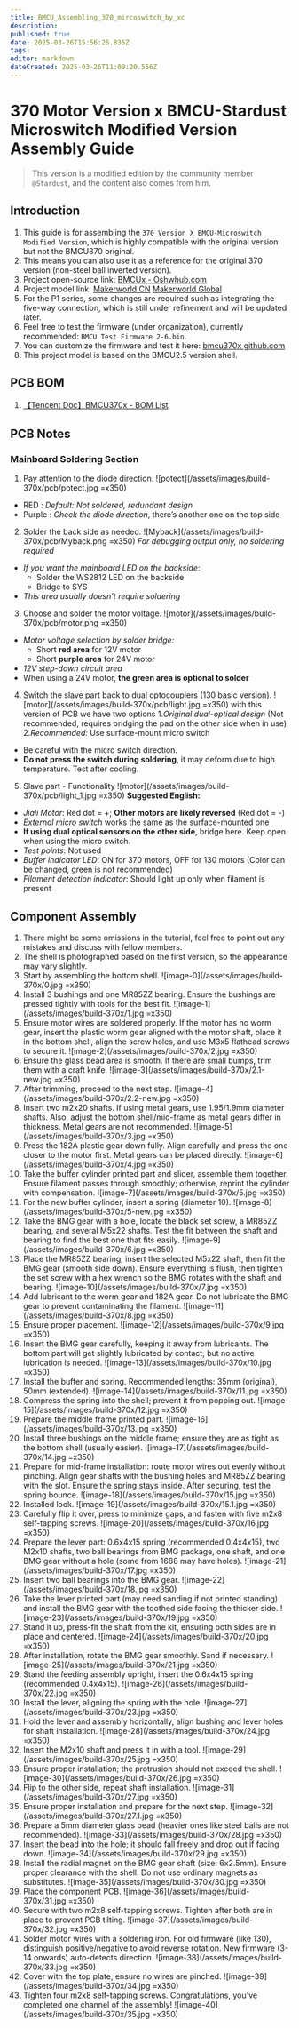 ```yaml
---
title: BMCU_Assembling_370_mircoswitch_by_xc
description: 
published: true
date: 2025-03-26T15:56:26.835Z
tags: 
editor: markdown
dateCreated: 2025-03-26T11:09:20.556Z
---
```


# 370 Motor Version x BMCU-Stardust Microswitch Modified Version Assembly Guide

> This version is a modified edition by the community member `@Stardust`, and the content also comes from him.


## Introduction

1. This guide is for assembling the `370 Version X BMCU-Microswitch Modified Version`, which is highly compatible with the original version but not the BMCU370 original.
2. This means you can also use it as a reference for the original 370 version (non-steel ball inverted version).
3. Project open-source link: [BMCUx - Oshwhub.com](https://oshwhub.com/xingcc1/bmcu-370x)
4. Project model link: [Makerworld CN](https://makerworld.com.cn/zh/models/1000993-bmcu-370-tie-pian-wei-dong-bo-li-zhu-hong-fa-yuan#profileId-1026446) [Makerworld Global](https://makerworld.com/zh/models/1175070-bmcu-370-surface-mount-microswitch-glass-bead-trig#profileId-1184075)
5. For the P1 series, some changes are required such as integrating the five-way connection, which is still under refinement and will be updated later.
6. Feel free to test the firmware (under organization), currently recommended: `BMCU Test Firmware 2-6.bin`.
7. You can customize the firmware and test it here: [bmcu370x github.com](https://github.com/Xing-C/BMCU370x)
8. This project model is based on the BMCU2.5 version shell.

## PCB BOM

1. [【Tencent Doc】BMCU370x - BOM List](https://docs.qq.com/sheet/DTXJPYXVjVXpnY0F3?tab=000001)

## PCB Notes

### Mainboard Soldering Section

1. Pay attention to the diode direction.
   ![potect](/assets/images/build-370x/pcb/potect.jpg  =x350)
- RED : *Default: Not soldered, redundant design*  
- Purple : *Check the diode direction*, there’s another one on the top side

2. Solder the back side as needed.
   ![Myback](/assets/images/build-370x/pcb/Myback.png =x350)
 *For debugging output only, no soldering required*  
- *If you want the mainboard LED on the backside*:  
  - Solder the WS2812 LED on the backside  
  - Bridge to SYS  
- *This area usually doesn’t require soldering*   
   
3. Choose and solder the motor voltage.
   ![motor](/assets/images/build-370x/pcb/motor.png =x350)
- *Motor voltage selection by solder bridge:*  
  - Short **red area** for 12V motor  
  - Short **purple area** for 24V motor  
- *12V step-down circuit area*  
- When using a 24V motor, **the green area is optional to solder**
   
4. Switch the slave part back to dual optocouplers (130 basic version).
   ![motor](/assets/images/build-370x/pcb/light.jpg  =x350)
with this version of PCB we have two options
	1.*Original dual-optical design* (Not recommended, requires bridging the pad on the other side when in use)  
  2.*Recommended:* Use surface-mount micro switch  
- Be careful with the micro switch direction.  
- **Do not press the switch during soldering**, it may deform due to high temperature. Test after cooling.


5. Slave part - Functionality
   ![motor](/assets/images/build-370x/pcb/light_1.jpg  =x350)
**Suggested English:**  
- *Jiali Motor*: Red dot = +; **Other motors are likely reversed** (Red dot = -)  
- *External micro switch* works the same as the surface-mounted one  
- **If using dual optical sensors on the other side**, bridge here. Keep open when using the micro switch.  
- *Test points*: Not used  
- *Buffer indicator LED*: ON for 370 motors, OFF for 130 motors (Color can be changed, green is not recommended)  
- *Filament detection indicator*: Should light up only when filament is present

## Component Assembly

1. There might be some omissions in the tutorial, feel free to point out any mistakes and discuss with fellow members.
2. The shell is photographed based on the first version, so the appearance may vary slightly.
3. Start by assembling the bottom shell.
   ![image-0](/assets/images/build-370x/0.jpg =x350)
4. Install 3 bushings and one MR85ZZ bearing. Ensure the bushings are pressed tightly with tools for the best fit.
   ![image-1](/assets/images/build-370x/1.jpg =x350)
5. Ensure motor wires are soldered properly. If the motor has no worm gear, insert the plastic worm gear aligned with the motor shaft, place it in the bottom shell, align the screw holes, and use M3x5 flathead screws to secure it.
   ![image-2](/assets/images/build-370x/2.jpg =x350)
6. Ensure the glass bead area is smooth. If there are small bumps, trim them with a craft knife.
   ![image-3](/assets/images/build-370x/2.1-new.jpg =x350)
7. After trimming, proceed to the next step.
   ![image-4](/assets/images/build-370x/2.2-new.jpg =x350)
8. Insert two m2x20 shafts. If using metal gears, use 1.95/1.9mm diameter shafts. Also, adjust the bottom shell/mid-frame as metal gears differ in thickness. Metal gears are not recommended.
   ![image-5](/assets/images/build-370x/3.jpg =x350)
9. Press the 182A plastic gear down fully. Align carefully and press the one closer to the motor first. Metal gears can be placed directly.
   ![image-6](/assets/images/build-370x/4.jpg =x350)
10. Take the buffer cylinder printed part and slider, assemble them together. Ensure filament passes through smoothly; otherwise, reprint the cylinder with compensation.
    ![image-7](/assets/images/build-370x/5.jpg =x350)
11. For the new buffer cylinder, insert a spring (diameter 10).
    ![image-8](/assets/images/build-370x/5-new.jpg =x350)
12. Take the BMG gear with a hole, locate the black set screw, a MR85ZZ bearing, and several M5x22 shafts. Test the fit between the shaft and bearing to find the best one that fits easily.
    ![image-9](/assets/images/build-370x/6.jpg =x350)
13. Place the MR85ZZ bearing, insert the selected M5x22 shaft, then fit the BMG gear (smooth side down). Ensure everything is flush, then tighten the set screw with a hex wrench so the BMG rotates with the shaft and bearing.
    ![image-10](/assets/images/build-370x/7.jpg =x350)
14. Add lubricant to the worm gear and 182A gear. Do not lubricate the BMG gear to prevent contaminating the filament.
    ![image-11](/assets/images/build-370x/8.jpg =x350)
15. Ensure proper placement.
    ![image-12](/assets/images/build-370x/9.jpg =x350)
16. Insert the BMG gear carefully, keeping it away from lubricants. The bottom part will get slightly lubricated by contact, but no active lubrication is needed.
    ![image-13](/assets/images/build-370x/10.jpg =x350)
17. Install the buffer and spring. Recommended lengths: 35mm (original), 50mm (extended).
    ![image-14](/assets/images/build-370x/11.jpg =x350)
18. Compress the spring into the shell; prevent it from popping out.
    ![image-15](/assets/images/build-370x/12.jpg =x350)
19. Prepare the middle frame printed part.
    ![image-16](/assets/images/build-370x/13.jpg =x350)
20. Install three bushings on the middle frame; ensure they are as tight as the bottom shell (usually easier).
    ![image-17](/assets/images/build-370x/14.jpg =x350)
21. Prepare for mid-frame installation: route motor wires out evenly without pinching. Align gear shafts with the bushing holes and MR85ZZ bearing with the slot. Ensure the spring stays inside. After securing, test the spring bounce.
    ![image-18](/assets/images/build-370x/15.jpg =x350)
22. Installed look.
    ![image-19](/assets/images/build-370x/15.1.jpg =x350)
23. Carefully flip it over, press to minimize gaps, and fasten with five m2x8 self-tapping screws.
    ![image-20](/assets/images/build-370x/16.jpg =x350)
24. Prepare the lever part: 0.6x4x15 spring (recommended 0.4x4x15), two M2x10 shafts, two ball bearings from BMG package, one shaft, and one BMG gear without a hole (some from 1688 may have holes).
    ![image-21](/assets/images/build-370x/17.jpg =x350)
25. Insert two ball bearings into the BMG gear.
    ![image-22](/assets/images/build-370x/18.jpg =x350)
26. Take the lever printed part (may need sanding if not printed standing) and install the BMG gear with the toothed side facing the thicker side.
    ![image-23](/assets/images/build-370x/19.jpg =x350)
27. Stand it up, press-fit the shaft from the kit, ensuring both sides are in place and centered.
    ![image-24](/assets/images/build-370x/20.jpg =x350)
28. After installation, rotate the BMG gear smoothly. Sand if necessary.
    ![image-25](/assets/images/build-370x/21.jpg =x350)
29. Stand the feeding assembly upright, insert the 0.6x4x15 spring (recommended 0.4x4x15).
    ![image-26](/assets/images/build-370x/22.jpg =x350)
30. Install the lever, aligning the spring with the hole.
    ![image-27](/assets/images/build-370x/23.jpg =x350)
31. Hold the lever and assembly horizontally, align bushing and lever holes for shaft installation.
    ![image-28](/assets/images/build-370x/24.jpg =x350)
32. Insert the M2x10 shaft and press it in with a tool.
    ![image-29](/assets/images/build-370x/25.jpg =x350)
33. Ensure proper installation; the protrusion should not exceed the shell.
    ![image-30](/assets/images/build-370x/26.jpg =x350)
34. Flip to the other side, repeat shaft installation.
    ![image-31](/assets/images/build-370x/27.jpg =x350)
35. Ensure proper installation and prepare for the next step.
    ![image-32](/assets/images/build-370x/27.1.jpg =x350)
36. Prepare a 5mm diameter glass bead (heavier ones like steel balls are not recommended).
    ![image-33](/assets/images/build-370x/28.jpg =x350)
37. Insert the bead into the hole; it should fall freely and drop out if facing down.
    ![image-34](/assets/images/build-370x/29.jpg =x350)
38. Install the radial magnet on the BMG gear shaft (size: 6x2.5mm). Ensure proper clearance with the shell. Do not use ordinary magnets as substitutes.
    ![image-35](/assets/images/build-370x/30.jpg =x350)
39. Place the component PCB.
    ![image-36](/assets/images/build-370x/31.jpg =x350)
40. Secure with two m2x8 self-tapping screws. Tighten after both are in place to prevent PCB tilting.
    ![image-37](/assets/images/build-370x/32.jpg =x350)
41. Solder motor wires with a soldering iron. For old firmware (like 130), distinguish positive/negative to avoid reverse rotation. New firmware (3-14 onwards) auto-detects direction.
    ![image-38](/assets/images/build-370x/33.jpg =x350)
42. Cover with the top plate, ensure no wires are pinched.
    ![image-39](/assets/images/build-370x/34.jpg =x350)
43. Tighten four m2x8 self-tapping screws. Congratulations, you've completed one channel of the assembly!
    ![image-40](/assets/images/build-370x/35.jpg =x350)
